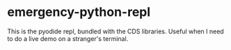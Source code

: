# emergency-python-repl
This is the pyodide repl, bundled with the CDS libraries. Useful when I need to do a live demo on a stranger's terminal.
